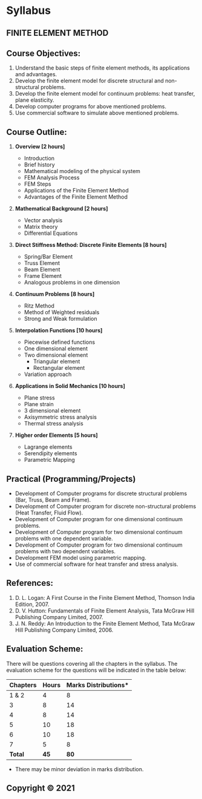 # Syllabus

## **FINITE ELEMENT METHOD** 

## **Course Objectives:** 

1. Understand the basic steps of finite element methods, its applications and advantages. 
2. Develop the finite element model for discrete structural and non-structural problems. 
3. Develop the finite element model for continuum problems: heat transfer, plane elasticity. 
4. Develop computer programs for above mentioned problems. 
5. Use commercial software to simulate above mentioned problems. 

## **Course Outline:** 

1. **Overview [2 hours]** 
    * Introduction 
    * Brief history 
    * Mathematical modeling of the physical system 
    * FEM Analysis Process 
    * FEM Steps 
    * Applications of the Finite Element Method 
    * Advantages of the Finite Element Method 

2. **Mathematical Background [2 hours]** 
    * Vector analysis 
    * Matrix theory 
    * Differential Equations 

3. **Direct Stiffness Method: Discrete Finite Elements [8 hours]** 
    * Spring/Bar Element 
    * Truss Element 
    * Beam Element 
    * Frame Element 
    * Analogous problems in one dimension 

4. **Continuum Problems [8 hours]** 
    * Ritz Method 
    * Method of Weighted residuals 
    * Strong and Weak formulation 

5. **Interpolation Functions [10 hours]** 
    * Piecewise defined functions 
    * One dimensional element 
    * Two dimensional element 
        * Triangular element 
        * Rectangular element 
    * Variation approach 

6. **Applications in Solid Mechanics [10 hours]** 
    * Plane stress 
    * Plane strain 
    * 3 dimensional element 
    * Axisymmetric stress analysis 
    * Thermal stress analysis 

7. **Higher order Elements [5 hours]** 
    * Lagrange elements 
    * Serendipity elements 
    * Parametric Mapping 

## **Practical (Programming/Projects)**

* Development of Computer programs for discrete structural problems (Bar, Truss, Beam and Frame). 
* Development of Computer program for discrete non-structural problems (Heat Transfer, Fluid Flow). 
* Development of Computer program for one dimensional continuum problems. 
* Development of Computer program for two dimensional continuum problems with one dependent variable. 
* Development of Computer program for two dimensional continuum problems with two dependent variables. 
* Development FEM model using parametric mapping. 
* Use of commercial software for heat transfer and stress analysis. 

## **References:** 

1. D. L. Logan: A First Course in the Finite Element Method, Thomson India Edition, 2007. 
2. D. V. Hutton: Fundamentals of Finite Element Analysis, Tata McGraw Hill Publishing Company Limited, 2007. 
3. J. N. Reddy: An Introduction to the Finite Element Method, Tata McGraw Hill Publishing Company Limited, 2006. 

## **Evaluation Scheme:** 

There will be questions covering all the chapters in the syllabus. The evaluation scheme for the questions will be indicated in the table below: 

| Chapters | Hours | Marks Distributions* |
|---|---|---|
| 1 & 2 | 4 | 8 |
| 3 | 8 | 14 |
| 4 | 8 | 14 |
| 5 | 10 | 18 |
| 6 | 10 | 18 |
| 7 | 5 | 8 |
| **Total** | **45** | **80** |

* There may be minor deviation in marks distribution.

## **Copyright &copy; 2021** 
